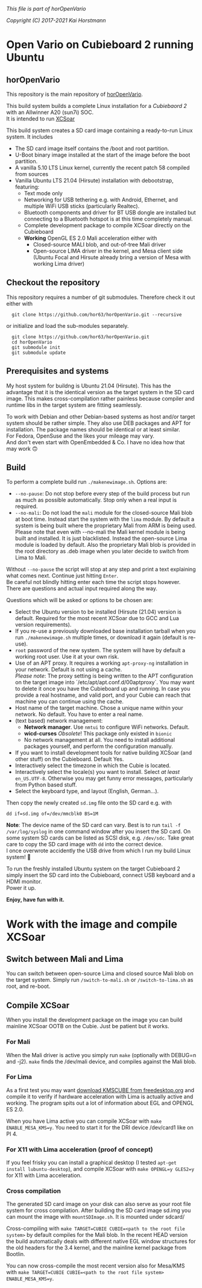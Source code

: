 *This file is part of horOpenVario*

*Copyright (C) 2017-2021  Kai Horstmann*

# Open Vario on Cubieboard 2 running Ubuntu
## horOpenVario

This repository is the main repository of [horOpenVario](https://github.com/hor63/horOpenVario.git).

This build system builds a complete Linux installation for a *Cubiebaord 2* with an Allwinner A20 (sun7i) SOC.   
It is intended to run [XCSoar](https://xcsoar.org)

This build system creates a SD card image containing a ready-to-run Linux system.
It includes
- The SD card image itself contains the /boot and root partition. 
- U-Boot binary image installed at the start of the image before the boot partition.
- A vanilla 5.10 LTS Linux kernel, currently the recent patch 58 compiled from sources
- Vanilla Ubuntu LTS 21.04 (Hirsute) installation with debootstrap, featuring:
  - Text mode only
  - Networking for USB tethering e.g. with Android, Ethernet, and multiple WiFi USB sticks (particularly Realtec).
  - Bluetooth components and driver for BT USB dongle are installed but connecting to a Bluetooth hotspot is at this time completely manual.
  - Complete development package to compile XCSoar directly on the Cubieboard
  - **Working** OpenGL ES 2.0 Mali acceleration either with
    -  Closed-source MALI blob, and out-of-tree Mali driver
    -  Open-source LIMA driver in the kernel, and Mesa client side (Ubuntu Focal and Hirsute already bring a version of Mesa with working Lima driver)


## Checkout the repository

This repository requires a number of git submodules.
Therefore check it out either with
```
  git clone https://github.com/hor63/horOpenVario.git --recursive
```
or initialize and load the sub-modules separately.
```
  git clone https://github.com/hor63/horOpenVario.git
  cd horOpenVario
  git submodule init
  git submodule update
```

## Prerequisites and systems

My host system for buildng is Ubuntu 21.04 (Hirsute). This has the advantage that it is the identical version as the target system in the SD card image.
This makes cross-compilation rather painless because compiler and runtime libs in the target system are fitting seamlessly.

To work with Debian and other Debian-based systems as host and/or target system should be rather simple. They also use DEB packages and APT for installation.
The package names should be identical or at least similar.   
For Fedora, OpenSuse and the likes your mileage may vary.   
And don't even start with OpenEmbedded & Co. I have no idea how that may work :upside_down_face:

## Build

To perform a complete build run `./makenewimage.sh`.
Options are:
- `--no-pause`: Do not stop before every step of the build process but run as much as possible automatically. Stop only when a real input is required.
- `--no-mali`: Do not load the `mali` module for the closed-source Mali blob at boot time. Instead start the system with the `lima` module. By default a system is being built where the proprietary Mali from ARM is being used.   
  Please note that even with --no-mali the Mali kernel module is being built and installed. It is just blacklisted. Instead the open-source Lima module is loaded by default.
  Also the proprietary Mali blob is provided in the root directory as .deb image when you later decide to switch from Lima to Mali.

Without `--no-pause` the script will stop at any step and print a text explaining what comes next. Continue just hitting `Enter`.  
Be careful not blindly hitting enter each time the script stops however. There are questions and actual input required along the way.  

Questions which will be asked or options to be chosen are:
- Select the Ubuntu version to be installed (Hirsute (21.04) version is default. Required for the most recent XCSoar due to GCC and Lua version requirements).
- If you re-use a previously downloaded base installation tarball when you run `./makenewimage.sh` multiple times, or download it again (default is re-use).
- `root` password of the new system. The system will have by default a working root user. Use it at your own risk.
- Use of an APT proxy. It requires a working `apt-proxy-ng` installation in your network. Default is not using a cache.  
  *Please note*: The proxy setting is being written to the APT configuration on the target image into ´/etc/apt/apt.conf.d/00aptproxy´. You may want to delete it once you have the Cubieboard up and running. In case you provide a real hostname, and valid port, and your Cubie can reach that machine you can continue using the cache.
- Host name of the target machine. Chose a unique name within your network. No default. You have to enter a real name.
- (text based) network management:
  - **Network manager**. Use `nmtui` to configure WiFi networks. Default.
  - **wicd-curses** *Obsolete*! This package only existed in `bionic`
  - No network management at all. You need to install additional packages yourself, and perform the configuration manually.
- If you want to install development tools for native building XCSoar (and other stuff) on the Cubieboard. Default Yes.
- Interactively select the timezone in which the Cubie is located.
- Interactively select the locale(s) you want to install. Select *at least* `en_US.UTF-8`. Otherwise you may get funny error messages, particularly from Python based stuff.
- Select the keyboard type, and layout (English, German...).

Then copy the newly created `sd.img` file onto the SD card e.g. with 
```
dd if=sd.img of=/dev/mmcblk0 BS=1M
```
**Note**: The device name of the SD card can vary. Best is to run `tail -f /var/log/syslog` in one command window after you insert the SD card.
On some system SD cards can be listed as SCSI disk, e.g. `/dev/sdc`. Take great care to copy the SD card image with `dd` into the correct device.  
I once overwrote accidently the USB drive from which I run my build Linux system! :facepalm:

To run the freshly installed Ubuntu system on the target Cubieboard 2 simply insert the SD card into the Cubieboard, connect USB keyboard and a HDMI monitor.  
Power it up.

**Enjoy, have fun with it.**

# Work with the image and compile XCSoar

## Switch between Mali and Lima

You can switch between open-source Lima and closed source Mali blob on the target system. Simply run `/switch-to-mali.sh` or `/switch-to-lima.sh` as root, and re-boot.

## Compile XCSoar
When you install the development package on the image you can build mainline XCSoar OOTB on the Cubie. Just be patient but it works.

### For Mali
When the Mali driver is active you simply run `make` (optionally with DEBUG=n and -j2). `make` finds the /dev/mali device, and compiles against the Mali blob.

### For Lima
As a first test you may want [download KMSCUBE from freedesktop.org](https://gitlab.freedesktop.org/mesa/kmscube.git) and compile it to verify if hardware acceleration with Lima is actually active and working. The program spits out a lot of information about EGL and OPENGL ES 2.0.

When you have Lima active you can compile XCSoar with `make ENABLE_MESA_KMS=y`.
You need to start it for the DRI device /dev/card1 like on PI 4.

### For X11 with Lima acceleration (proof of concept)
If you feel frisky you can install a graphical desktop (I tested `apt-get install lubuntu-desktop`), and compile XCSoar with `make OPENGL=y GLES2=y` for X11 with Lima acceleration.

### Cross compilation

The generated SD card image on your disk can also serve as your root file system for cross compilation. 
After building the SD card image sd.img you can mount the image with `mountSDImage.sh`. It is mounted under sdcard/

Cross-compiling with `make TARGET=CUBIE CUBIE=<path to the root file system>` by default compiles for the Mali blob. In the recent HEAD version the build automatically deals with different native EGL window structures for the old headers for the 3.4 kernel, and the mainline kernel package from Bootlin.

You can now cross-compile the most recent version also for Mesa/KMS with `make TARGET=CUBIE CUBIE=<path to the root file system> ENABLE_MESA_KMS=y`.
